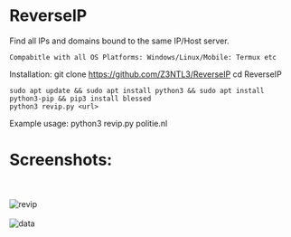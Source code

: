 # ReverseIP
Find all IPs and domains bound to the same IP/Host server.

    Compabitle with all OS Platforms: Windows/Linux/Mobile: Termux etc
Installation:
    git clone https://github.com/Z3NTL3/ReverseIP
    cd ReverseIP
    
    sudo apt update && sudo apt install python3 && sudo apt install python3-pip && pip3 install blessed
    python3 revip.py <url>
    
Example usage:
    python3 revip.py politie.nl

# Screenshots:<br><br>
![revip](https://user-images.githubusercontent.com/48758770/135222896-19743c73-e6a8-411e-bf7c-47e07898b0cc.png)<br><br>
![data](https://user-images.githubusercontent.com/48758770/135223068-871c4261-0f8c-41e1-a6c3-d573830c2a6d.png)
